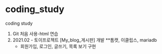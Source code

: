 # coding_study
coding study
1) Git 처음 사용-html 연습
2) 2021.02 - 토이프로젝트 [My_blog_게시판] 개발
   **톰캣, 이클립스, mariadb
   * 회원가입, 로그인, 글쓰기, 목록 보기 구현
